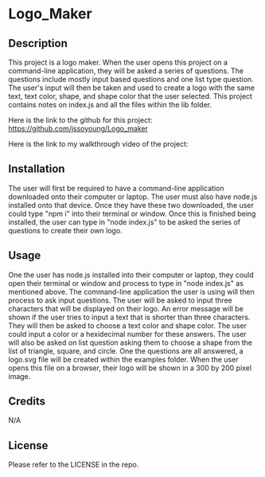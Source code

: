# Logo_Maker

## Description

This project is a logo maker. When the user opens this project on a command-line application, they will be asked a series of questions. The questions include mostly input based questions and one list type question. The user's input will then be taken and used to create a logo with the same text, text color, shape, and shape color that the user selected. This project contains notes on index.js and all the files within the lib folder.

Here is the link to the github for this project: https://github.com/jssoyoung/Logo_maker

Here is the link to my walkthrough video of the project: 

## Installation

The user will first be required to have a command-line application downloaded onto their computer or laptop. The user must also have node.js installed onto that device. Once they have these two downloaded, the user could type "npm i" into their terminal or window. Once this is finished being installed, the user can type in "node index.js" to be asked the series of questions to create their own logo.

## Usage

One the user has node.js installed into their computer or laptop, they could open their terminal or window and process to type in "node index.js" as mentioned above. The command-line application the user is using will then process to ask input questions. The user will be asked to input three characters that will be displayed on their logo. An error message will be shown if the user tries to input a text that is shorter than three characters. They will then be asked to choose a text color and shape color. The user could input a color or a hexidecimal number for these answers. The user will also be asked on list question asking them to choose a shape from the list of triangle, square, and circle. One the questions are all answered, a logo.svg file will be created within the examples folder. When the user opens this file on a browser, their logo will be shown in a 300 by 200 pixel image.

## Credits

N/A

## License

Please refer to the LICENSE in the repo.